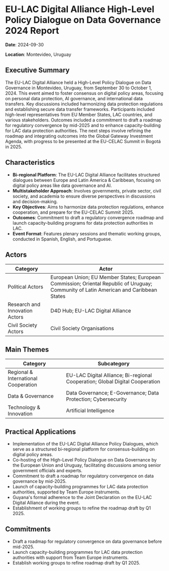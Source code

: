 # EU-LAC Digital Alliance High-Level Policy Dialogue on Data Governance 2024 Report

**Date**: 2024-09-30

**Location**: Montevideo, Uruguay

## Executive Summary

The EU-LAC Digital Alliance held a High-Level Policy Dialogue on Data Governance in Montevideo, Uruguay, from September 30 to October 1, 2024. This event aimed to foster consensus on digital policy areas, focusing on personal data protection, AI governance, and international data transfers. Key discussions included harmonizing data protection regulations and establishing secure data transfer frameworks. Participants included high-level representatives from EU Member States, LAC countries, and various stakeholders. Outcomes included a commitment to draft a roadmap for regulatory convergence by mid-2025 and to enhance capacity-building for LAC data protection authorities. The next steps involve refining the roadmap and integrating outcomes into the Global Gateway Investment Agenda, with progress to be presented at the EU-CELAC Summit in Bogotá in 2025.

## Characteristics

- **Bi-regional Platform**: The EU-LAC Digital Alliance facilitates structured dialogues between Europe and Latin America & Caribbean, focusing on digital policy areas like data governance and AI.
- **Multistakeholder Approach**: Involves governments, private sector, civil society, and academia to ensure diverse perspectives in discussions and decision-making.
- **Key Objectives**: Aims to harmonize data protection regulations, enhance cooperation, and prepare for the EU-CELAC Summit 2025.
- **Outcomes**: Commitment to draft a regulatory convergence roadmap and launch capacity-building programs for data protection authorities in LAC.
- **Event Format**: Features plenary sessions and thematic working groups, conducted in Spanish, English, and Portuguese.

## Actors

| Category | Actor |
| --- | --- |
| Political Actors | European Union; EU Member States; European Commission; Oriental Republic of Uruguay; Community of Latin American and Caribbean States |
| Research and Innovation Actors | D4D Hub; EU-LAC Digital Alliance |
| Civil Society Actors | Civil Society Organisations |

## Main Themes

| Category | Subcategory |
| --- | --- |
| Regional & International Cooperation | EU-LAC Digital Alliance; Bi-regional Cooperation; Global Digital Cooperation |
| Data & Governance | Data Governance; E-Governance; Data Protection; Cybersecurity |
| Technology & Innovation | Artificial Intelligence |

## Practical Applications

- Implementation of the EU-LAC Digital Alliance Policy Dialogues, which serve as a structured bi-regional platform for consensus-building on digital policy areas.
- Co-hosting of the High-Level Policy Dialogue on Data Governance by the European Union and Uruguay, facilitating discussions among senior government officials and experts.
- Commitment to draft a roadmap for regulatory convergence on data governance by mid-2025.
- Launch of capacity-building programmes for LAC data protection authorities, supported by Team Europe instruments.
- Guyana's formal adherence to the Joint Declaration on the EU-LAC Digital Alliance during the event.
- Establishment of working groups to refine the roadmap draft by Q1 2025.

## Commitments

- Draft a roadmap for regulatory convergence on data governance before mid-2025.
- Launch capacity-building programmes for LAC data protection authorities with support from Team Europe instruments.
- Establish working groups to refine roadmap draft by Q1 2025.